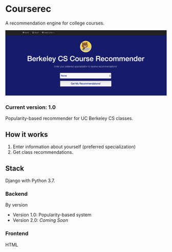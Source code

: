 # Courserec

A recommendation engine for college courses.

![](extra/home.png)

### Current version: 1.0
Popularity-based recommender for UC Berkeley CS classes.

## How it works
1. Enter information about yourself (preferred specialization)
2. Get class recommendations.

## Stack
Django with Python 3.7.

### Backend
By version
* Version 1.0: Popularity-based system
* Version 2.0: *Coming Soon*

### Frontend
HTML
